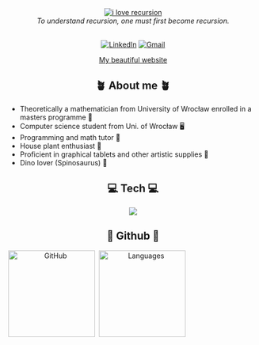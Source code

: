 <div align="center">
    <a href="https://www.meowingtons.com/blogs/lolcats/12-perfect-loop-cat-gifs">
        <img alt="i love recursion" src="https://cdn.shopify.com/s/files/1/0344/6469/files/cat-gif-loop-yawn_grande.gif?v=1523984811">
    </a><br />
    <i>To understand recursion, one must first become recursion.</i>
    <br/>
    <br />
</div>
<div align="center">
    
[![LinkedIn](https://skillicons.dev/icons?i=linkedin)](https://www.linkedin.com/in/weronika-jakimowicz-10101b330/)
[![Gmail](https://skillicons.dev/icons?i=gmail)](mailto:weronikajakimowicz2@gmail.com?subject=Hello%20From%20GitHub)

</div>

<div align="center">
    <a href="">My beautiful website
    </a>
</div>

<h2 align="center"> 🪴 About me 🪴 </h2>
    <ul>
        <li>Theoretically a mathematician from University of Wrocław enrolled in a masters programme 🧮</li>
        <li>Computer science student from Uni. of Wrocław 🖥️</li>
        <li>Programming and math tutor 🧠</li>
        <li>House plant enthusiast 🌵</li>
        <li>Proficient in graphical tablets and other artistic supplies 🎨</li>
        <li>Dino lover (Spinosaurus) 🦖</li>
    </ul>

<div align="center">
    <h2> 💻 Tech 💻 </h2>
    <img src="https://skillicons.dev/icons?i=git,github,c,cpp,cs,arch,latex,unity,postgres,py,neovim,ocaml,html,css,js,bash,julia,sass&perline=6&theme=dark" />
<h2> 🐅 Github 🐅 </h2>
<p style="display:flex; flex-direction:row;">
    <img height=175 alt="GitHub" src="https://github-readme-stats.vercel.app/api?username=ronia-jakim&show_icons=true&count_private=true&theme=dark" />&nbsp;&nbsp;
    <img height=175 alt="Languages" src="https://github-readme-stats.vercel.app/api/top-langs/?username=ronia-jakim&layout=compact&theme=dark" />&nbsp;&nbsp;
</p>
</div>
